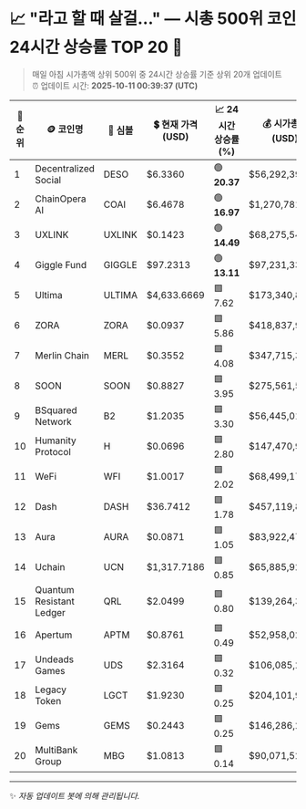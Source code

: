 
# 📈 "라고 할 때 살걸..." — 시총 500위 코인 24시간 상승률 TOP 20 🚀

> 매일 아침 시가총액 상위 500위 중 24시간 상승률 기준 상위 20개 업데이트  
> ⏰ 업데이트 시간: **2025-10-11 00:39:37 (UTC)**

| 🔢 순위 | 🪙 코인명 | 🔣 심볼 | 💲 현재 가격 (USD) | 📈 24시간 상승률 (%) | 💰 시가총액 (USD) | 🔄 24시간 거래량 (USD) | 🔢 유통 공급량 |
|--------|----------|--------|-------------------|--------------------|--------------------|-----------------------|-------------------|
| 1 | Decentralized Social | DESO | $6.3360 | 🟢 **20.37** | $56,292,392 | $97,008 | 8,884,536 |
| 2 | ChainOpera AI | COAI | $6.4678 | 🟢 **16.97** | $1,270,781,580 | $350,071,026 | 196,479,267 |
| 3 | UXLINK | UXLINK | $0.1423 | 🟢 **14.49** | $68,275,545 | $22,487,951 | 479,713,462 |
| 4 | Giggle Fund | GIGGLE | $97.2313 | 🟢 **13.11** | $97,231,338 | $163,554,476 | 1,000,000 |
| 5 | Ultima | ULTIMA | $4,633.6669 | 🟩 7.62 | $173,340,843 | $28,437,019 | 37,409 |
| 6 | ZORA | ZORA | $0.0937 | 🟩 5.86 | $418,837,985 | $602,293,294 | 4,469,999,999 |
| 7 | Merlin Chain | MERL | $0.3552 | 🟩 4.08 | $347,715,321 | $79,907,868 | 978,958,758 |
| 8 | SOON | SOON | $0.8827 | 🟩 3.95 | $275,561,554 | $182,935,905 | 312,189,526 |
| 9 | BSquared Network | B2 | $1.2035 | 🟩 3.30 | $56,445,018 | $53,213,695 | 46,900,245 |
| 10 | Humanity Protocol | H | $0.0696 | 🟩 2.80 | $147,470,933 | $42,351,595 | 2,119,259,306 |
| 11 | WeFi | WFI | $1.0017 | 🟩 2.02 | $68,499,178 | $3,953,005 | 68,384,125 |
| 12 | Dash | DASH | $36.7412 | 🟩 1.78 | $457,119,873 | $555,216,200 | 12,441,613 |
| 13 | Aura | AURA | $0.0871 | 🟩 1.05 | $83,922,478 | $3,424,179 | 963,288,620 |
| 14 | Uchain | UCN | $1,317.7186 | 🟩 0.85 | $65,885,929 | $18,131,283 | 50,000 |
| 15 | Quantum Resistant Ledger | QRL | $2.0499 | 🟩 0.80 | $139,264,327 | $484,979 | 67,937,170 |
| 16 | Apertum | APTM | $0.8761 | 🟩 0.49 | $52,958,020 | $4,292,466 | 60,447,247 |
| 17 | Undeads Games | UDS | $2.3164 | 🟩 0.32 | $106,085,209 | $1,306,606 | 45,798,006 |
| 18 | Legacy Token | LGCT | $1.9230 | 🟩 0.25 | $204,101,945 | $9,948,010 | 106,139,448 |
| 19 | Gems | GEMS | $0.2443 | 🟩 0.25 | $146,286,242 | $3,372,804 | 598,865,211 |
| 20 | MultiBank Group | MBG | $1.0813 | 🟩 0.14 | $90,071,528 | $17,129,550 | 83,300,141 |

---

✨ *자동 업데이트 봇에 의해 관리됩니다.*
